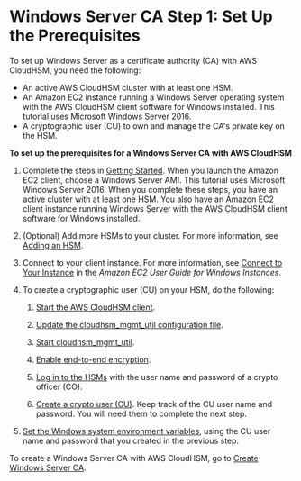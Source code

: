 # Windows Server CA Step 1: Set Up the Prerequisites<a name="win-ca-prerequisites"></a>

To set up Windows Server as a certificate authority \(CA\) with AWS CloudHSM, you need the following:
+ An active AWS CloudHSM cluster with at least one HSM\.
+ An Amazon EC2 instance running a Windows Server operating system with the AWS CloudHSM client software for Windows installed\. This tutorial uses Microsoft Windows Server 2016\.
+ A cryptographic user \(CU\) to own and manage the CA's private key on the HSM\.

**To set up the prerequisites for a Windows Server CA with AWS CloudHSM**

1. Complete the steps in [Getting Started](getting-started.md)\. When you launch the Amazon EC2 client, choose a Windows Server AMI\. This tutorial uses Microsoft Windows Server 2016\. When you complete these steps, you have an active cluster with at least one HSM\. You also have an Amazon EC2 client instance running Windows Server with the AWS CloudHSM client software for Windows installed\.

1. \(Optional\) Add more HSMs to your cluster\. For more information, see [Adding an HSM](add-remove-hsm.md#add-hsm)\.

1. Connect to your client instance\. For more information, see [Connect to Your Instance](https://docs.aws.amazon.com/AWSEC2/latest/WindowsGuide/EC2_GetStarted.html#ec2-connect-to-instance-windows) in the *Amazon EC2 User Guide for Windows Instances*\.

1. To create a cryptographic user \(CU\) on your HSM, do the following:

   1. [Start the AWS CloudHSM client](cloudhsm_mgmt_util-getting-started.md#cloudhsm_mgmt_util-start-cloudhsm-client)\.

   1. [Update the cloudhsm\_mgmt\_util configuration file](cloudhsm_mgmt_util-getting-started.md#cloudhsm_mgmt_util-update-configuration)\.

   1. [Start cloudhsm\_mgmt\_util](cloudhsm_mgmt_util-getting-started.md#cloudhsm_mgmt_util-start)\.

   1. [Enable end\-to\-end encryption](cloudhsm_mgmt_util-getting-started.md#cloudhsm_mgmt_util-enable_e2e)\.

   1. [Log in to the HSMs](cloudhsm_mgmt_util-getting-started.md#cloudhsm_mgmt_util-log-in) with the user name and password of a crypto officer \(CO\)\.

   1. [Create a crypto user \(CU\)](manage-hsm-users.md#create-user)\. Keep track of the CU user name and password\. You will need them to complete the next step\.

1. [Set the Windows system environment variables](ksp-library-prereq.md), using the CU user name and password that you created in the previous step\.

To create a Windows Server CA with AWS CloudHSM, go to [Create Windows Server CA](win-ca-setup.md)\.